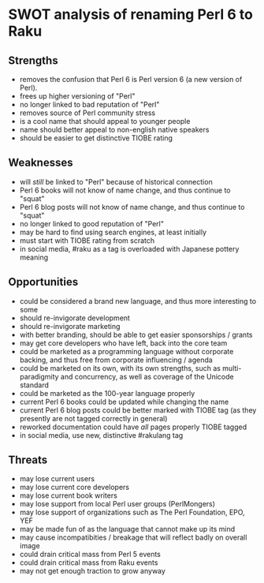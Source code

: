 # SWOT analysis of renaming Perl 6 to Raku

## Strengths

- removes the confusion that Perl 6 is Perl version 6 (a new version of Perl).
- frees up higher versioning of "Perl"
- no longer linked to bad reputation of "Perl"
- removes source of Perl community stress
- is a cool name that should appeal to younger people
- name should better appeal to non-english native speakers
- should be easier to get distinctive TIOBE rating

## Weaknesses

- will *still* be linked to "Perl" because of historical connection
- Perl 6 books will not know of name change, and thus continue to "squat"
- Perl 6 blog posts will not know of name change, and thus continue to "squat"
- no longer linked to good reputation of "Perl"
- may be hard to find using search engines, at least initially
- must start with TIOBE rating from scratch
- in social media, #raku as a tag is overloaded with Japanese pottery meaning

## Opportunities

- could be considered a brand new language, and thus more interesting to some
- should re-invigorate development
- should re-invigorate marketing
- with better branding, should be able to get easier sponsorships / grants
- may get core developers who have left, back into the core team
- could be marketed as a programming language without corporate backing, and thus free from corporate influencing / agenda
- could be marketed on its own, with its own strengths, such as multi-paradigmity and concurrency, as well as coverage of the Unicode standard
- could be marketed as the 100-year language properly
- current Perl 6 books could be updated while changing the name
- current Perl 6 blog posts could be better marked with TIOBE tag (as they presently are not tagged correctly in general)
- reworked documentation could have *all* pages properly TIOBE tagged
- in social media, use new, distinctive #rakulang tag

## Threats

- may lose current users
- may lose current core developers
- may lose current book writers
- may lose support from local Perl user groups (PerlMongers)
- may lose support of organizations such as The Perl Foundation, EPO, YEF
- may be made fun of as the language that cannot make up its mind
- may cause incompatibities / breakage that will reflect badly on overall image
- could drain critical mass from Perl 5 events
- could drain critical mass from Raku events
- may not get enough traction to grow anyway
